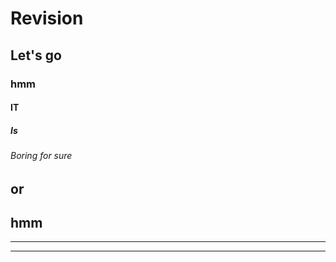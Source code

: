 # Revision
## Let's go
### hmm
#### IT
##### Is

###### Boring for sure

or
--------

hmm
----
----
----